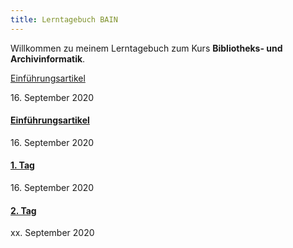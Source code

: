 ```yaml
---
title: Lerntagebuch BAIN
---
```


Willkommen zu meinem Lerntagebuch zum Kurs **Bibliotheks- und Archivinformatik**.


<a href="https://remooda.github.io/bain/2020/09/16/einfuehrung.html">Einführungsartikel</a>
<p>16. September 2020</p>
<h4><a class="post-link" href="https://remooda.github.io/bain/2020/09/16/einfuehrung.html">Einführungsartikel</a></h4>
16. September 2020
<h4><a class="post-link" href="https://remooda.github.io/bain/2020/03/28/tag1.html">1. Tag</a></h4>
16. September 2020
<h4><a class="post-link" href="https://remooda.github.io/bain/xxxxxxxxx.html">2. Tag</a></h4>
xx. September 2020
